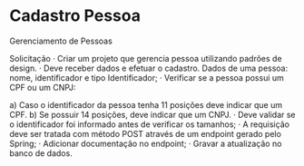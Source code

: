 # Cadastro Pessoa
Gerenciamento de Pessoas


Solicitação
· Criar um projeto que gerencia pessoa utilizando padrões de design.
· Deve receber dados e efetuar o cadastro. Dados de uma pessoa: nome, identificador e tipo Identificador;
· Verificar se a pessoa possui um CPF ou um CNPJ:

a) Caso o identificador da pessoa tenha 11 posições deve indicar que um CPF.
b) Se possuir 14 posições, deve indicar que um CNPJ.
·  Deve validar se o identificador foi informado antes de verificar os tamanhos;
·  A requisição deve ser tratada com método POST através de um endpoint gerado pelo Spring;
·  Adicionar documentação no endpoint;
·  Gravar a atualização no banco de dados.
